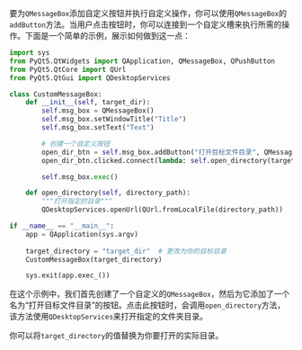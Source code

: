 要为`QMessageBox`添加自定义按钮并执行自定义操作，你可以使用`QMessageBox`的`addButton`方法。当用户点击按钮时，你可以连接到一个自定义槽来执行所需的操作。下面是一个简单的示例，展示如何做到这一点：

```python
import sys
from PyQt5.QtWidgets import QApplication, QMessageBox, QPushButton
from PyQt5.QtCore import QUrl
from PyQt5.QtGui import QDesktopServices

class CustomMessageBox:
    def __init__(self, target_dir):
        self.msg_box = QMessageBox()
        self.msg_box.setWindowTitle("Title")
        self.msg_box.setText("Text")

        # 创建一个自定义按钮
        open_dir_btn = self.msg_box.addButton("打开目标文件目录", QMessageBox.ActionRole)
        open_dir_btn.clicked.connect(lambda: self.open_directory(target_dir))

        self.msg_box.exec()

    def open_directory(self, directory_path):
        """打开指定的目录"""
        QDesktopServices.openUrl(QUrl.fromLocalFile(directory_path))

if __name__ == "__main__":
    app = QApplication(sys.argv)
    
    target_directory = "target_dir"  # 更改为你的目标目录
    CustomMessageBox(target_directory)

    sys.exit(app.exec_())
```

在这个示例中，我们首先创建了一个自定义的`QMessageBox`，然后为它添加了一个名为“打开目标文件目录”的按钮。点击此按钮时，会调用`open_directory`方法，该方法使用`QDesktopServices`来打开指定的文件夹目录。

你可以将`target_directory`的值替换为你要打开的实际目录。